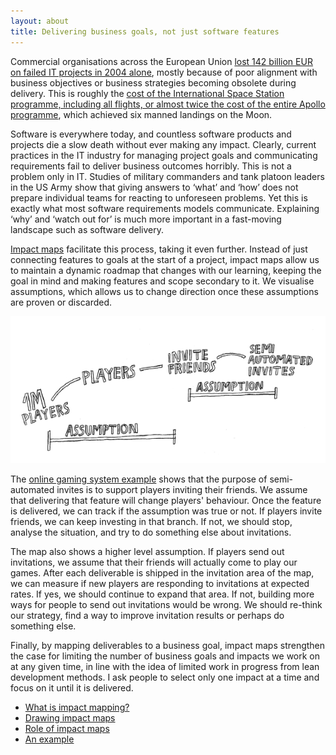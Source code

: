 ```yaml
---
layout: about
title: Delivering business goals, not just software features
---
```


Commercial organisations across the European Union [lost 142 billion EUR on failed IT projects in 2004 alone](http://www.bcs.org/content/ConWebDoc/19584),
mostly because of poor alignment with business objectives or business strategies becoming obsolete during delivery. This is roughly the 
[cost of the International Space Station programme, including all flights, or almost twice the cost of the entire Apollo programme](http://www.thespacereview.com/article/1579/1), which achieved six manned landings on the Moon.

Software is everywhere today, and countless software products and projects die a slow death without ever making any impact.
Clearly, current practices in the IT industry for managing project goals and communicating requirements fail to deliver business outcomes horribly. This is not a problem only in IT. Studies of military commanders and tank platoon leaders in the US Army show that giving answers to ‘what’ and ‘how’ does not prepare individual teams for reacting to unforeseen problems. Yet this is exactly what most software requirements models communicate. Explaining ‘why’ and ‘watch out for’ is much more important in a fast-moving landscape such as software delivery.

[Impact maps](about.html) facilitate this process, taking it even further. Instead of just connecting features to goals at the start of a project, impact maps allow us to maintain a dynamic roadmap that changes with our learning, keeping the goal in mind and making features and scope secondary to it. We visualise assumptions, which allows us to change direction once these assumptions are proven or discarded.

![](/assets/assumptions.png)

The [online gaming system example](example.html) shows that the purpose of semi-automated invites is to support players inviting their friends. We assume that delivering that feature will change players' behaviour. Once the feature is delivered, we can track if the assumption was true or not. If players invite friends, we can keep investing in that branch. If not, we should stop, analyse the situation, and try to do something else about invitations.

The map also shows a higher level assumption. If players send out invitations, we assume that their friends will actually come to play our games. After each deliverable is shipped in the invitation area of the map, we can measure if new players are responding to invitations at expected rates. If yes, we should continue to expand that area. If not, building more ways for people to send out invitations would be wrong. We should re-think our strategy, find a way to improve invitation results or perhaps do something else.

Finally, by mapping deliverables to a business goal, impact maps strengthen the case for limiting the number of business goals and impacts we work on at any given time, in line with the idea of limited work in progress from lean development methods. I ask people to select only one impact at a time and focus on it until it is delivered.


* [What is impact mapping?](about.html)
* [Drawing impact maps](drawing.html)
* [Role of impact maps](role.html)
* [An example](example.html)
